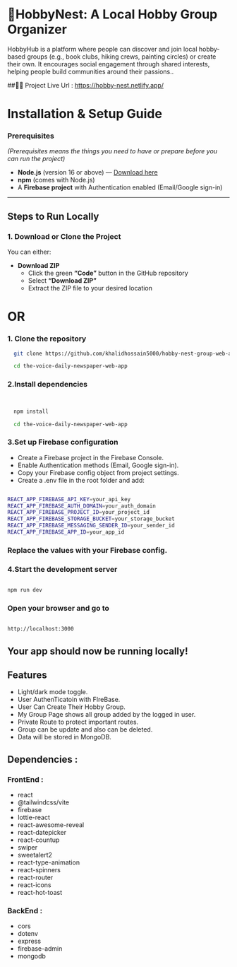 
# 🚀HobbyNest: A Local Hobby Group Organizer

HobbyHub is a platform where people can discover and join local hobby-based groups (e.g., book clubs, hiking crews, painting circles) or create their own. It encourages social engagement through shared interests, helping people build communities around their passions..

##🚀🚀 Project Live Url : https://hobby-nest.netlify.app/ 





# Installation & Setup Guide

### Prerequisites
*(Prerequisites means the things you need to have or prepare before you can run the project)*

- **Node.js** (version 16 or above) — [Download here](https://nodejs.org/)  
- **npm** (comes with Node.js)
- A **Firebase project** with Authentication enabled (Email/Google sign-in)

---
## Steps to Run Locally

### 1. **Download or Clone the Project**

You can either:

- **Download ZIP**
  - Click the green **“Code”** button in the GitHub repository
  - Select **“Download ZIP”**
  - Extract the ZIP file to your desired location

# OR


### 1. **Clone the repository**
```bash
  git clone https://github.com/khalidhossain5000/hobby-nest-group-web-app.git

  cd the-voice-daily-newspaper-web-app

```

### 2.Install dependencies

```bash


  npm install

  cd the-voice-daily-newspaper-web-app

```
### 3.Set up Firebase configuration

- Create a Firebase project in the Firebase Console.
- Enable Authentication methods (Email, Google sign-in).
- Copy your Firebase config object from project settings.
- Create a .env file in the root folder and add:

```bash

REACT_APP_FIREBASE_API_KEY=your_api_key
REACT_APP_FIREBASE_AUTH_DOMAIN=your_auth_domain
REACT_APP_FIREBASE_PROJECT_ID=your_project_id
REACT_APP_FIREBASE_STORAGE_BUCKET=your_storage_bucket
REACT_APP_FIREBASE_MESSAGING_SENDER_ID=your_sender_id
REACT_APP_FIREBASE_APP_ID=your_app_id
```
### Replace the values with your Firebase config.

### 4.Start the development server
```bash

npm run dev

```
###  Open your browser and go to
```bash

http://localhost:3000


```
## Your app should now be running locally!




## Features


- Light/dark mode toggle.
- User AuthenTicatoin with FIreBase.
- User Can Create Their Hobby Group.
- My Group Page shows all group added by the logged in user.
- Private Route to protect important routes.
- Group can be update and also can be deleted.
- Data will be stored in MongoDB.




## Dependencies  :


### FrontEnd : 

- react
- @tailwindcss/vite
- firebase
- lottie-react
- react-awesome-reveal
- react-datepicker
- react-countup
- swiper
- sweetalert2
- react-type-animation
- react-spinners
- react-router
- react-icons
- react-hot-toast


### BackEnd : 

- cors
- dotenv
- express
- firebase-admin
- mongodb
